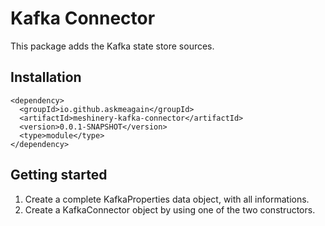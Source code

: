 # Kafka Connector

This package adds the Kafka state store sources.

## Installation

    <dependency>
      <groupId>io.github.askmeagain</groupId>
      <artifactId>meshinery-kafka-connector</artifactId>
      <version>0.0.1-SNAPSHOT</version>
      <type>module</type>
    </dependency>

## Getting started

1. Create a complete KafkaProperties data object, with all informations.
2. Create a KafkaConnector object by using one of the two constructors.